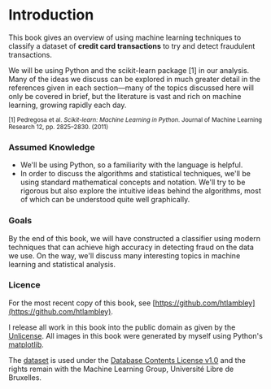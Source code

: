 # Introduction
This book gives an overview of using machine learning techniques to classify a dataset of **credit card transactions** to try and detect fraudulent transactions. 

We will be using Python and the scikit-learn package [1] in our analysis. Many of the ideas we discuss can be explored in much greater detail in the references given in each section—many of the topics discussed here will only be covered in brief, but the literature is vast and rich on machine learning, growing rapidly each day.

<small>[1] Pedregosa et al. *Scikit-learn: Machine Learning in Python*. Journal of Machine Learning Research 12, pp. 2825–2830. (2011)</small>

### Assumed Knowledge
- We'll be using Python, so a familiarity with the language is helpful.
- In order to discuss the algorithms and statistical techniques, we'll be using standard mathematical concepts and notation. We'll try to be rigorous but also explore the intuitive ideas behind the algorithms, most of which can be understood quite well graphically.

### Goals
By the end of this book, we will have constructed a classifier using modern techniques that can achieve high accuracy in detecting fraud on the data we use. On the way, we'll discuss many interesting topics in machine learning and statistical analysis.

### Licence
For the most recent copy of this book, see [https://github.com/htlambley](https://github.com/htlambley).

I release all work in this book into the public domain as given by the [Unlicense](https://unlicense.org/). All images in this book were generated by myself using Python's [matplotlib](https://matplotlib.org/). 

The [dataset](https://www.kaggle.com/mlg-ulb/creditcardfraud) is used under the [Database Contents License v1.0](https://opendatacommons.org/licenses/dbcl/1-0/) and the rights remain with the Machine Learning Group, Université Libre de Bruxelles.